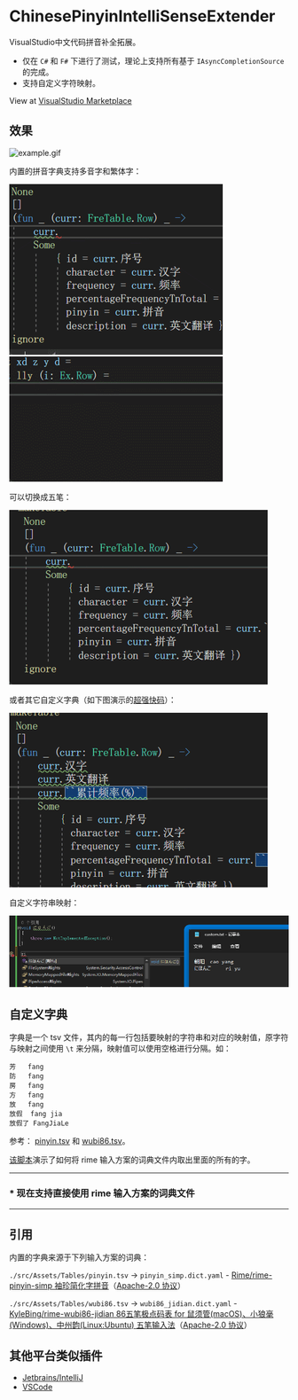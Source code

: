 # ChinesePinyinIntelliSenseExtender

VisualStudio中文代码拼音补全拓展。

- 仅在 `C#` 和 `F#` 下进行了测试，理论上支持所有基于 `IAsyncCompletionSource` 的完成。
- 支持自定义字符映射。

View at [VisualStudio Marketplace](https://marketplace.visualstudio.com/items?itemName=stratos.ChinesePinyinIntelliSenseExtender)

## 效果

![example.gif](./assets/example.gif)

内置的拼音字典支持多音字和繁体字：

![多音字](./assets/duoyinzi.gif)
![繁体字](./assets/fantizi.gif)

可以切换成五笔：

![五笔](./assets/wubi.gif)

或者其它自定义字典（如下图演示的[超强快码](https://github.com/whjiang/cqeb)）：

![自定义字典](./assets/custom_dict.gif)

自定义字符串映射：

![自定义字符串映射](./assets/custom_string_map.png)

## 自定义字典

字典是一个 tsv 文件，其内的每一行包括要映射的字符串和对应的映射值，原字符与映射之间使用 `\t` 来分隔，映射值可以使用空格进行分隔。如：

``` tsv
芳	fang
防	fang
房	fang
方	fang
放	fang
放假	fang jia
放假了	FangJiaLe
```

参考： [pinyin.tsv](./src/Assets/Tables/pinyin.tsv) 和 [wubi86.tsv](./src/Assets/Tables/wubi86.tsv)。

[该脚本](./script/make_word_table_from_rime_dict.fsx)演示了如何将 rime 输入方案的词典文件内取出里面的所有的字。

---------------------

### * 现在支持直接使用 rime 输入方案的词典文件

---------------------

## 引用

内置的字典来源于下列输入方案的词典：

`./src/Assets/Tables/pinyin.tsv` -> `pinyin_simp.dict.yaml` - [Rime/rime-pinyin-simp 袖珍简化字拼音](https://github.com/rime/rime-pinyin-simp)（[Apache-2.0 协议](https://github.com/rime/rime-pinyin-simp/blob/master/LICENSE)）

`./src/Assets/Tables/wubi86.tsv` -> `wubi86_jidian.dict.yaml` - [KyleBing/rime-wubi86-jidian 86五笔极点码表 for 鼠须管(macOS)、小狼毫(Windows)、中州韵(Linux:Ubuntu) 五笔输入法](https://github.com/KyleBing/rime-wubi86-jidian)（[Apache-2.0 协议](https://github.com/KyleBing/rime-wubi86-jidian/blob/master/LICENSE)）

## 其他平台类似插件

* [Jetbrains/IntelliJ](https://github.com/tuchg/ChinesePinyin-CodeCompletionHelper)
* [VSCode](https://gitee.com/Program-in-Chinese/vscode_Chinese_Input_Assistant)
